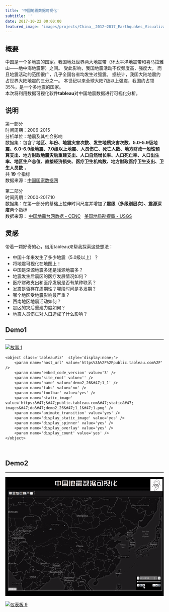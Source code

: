 ```yaml
---
title: '中国地震数据可视化'
subtitle: ''
date: 2017-10-22 00:00:00
featured_image: 'images/projects/China__2012~2017_Earthquakes_Visualization.png'
---
```

## 概要 
中国是一个多地震的国家。我国地处世界两大地震带（环太平洋地震带和喜马拉雅山——地中海地震带）之间。
受此影响，我国地震活动不仅频度高，强度大，
而且地震活动的范围很广，几乎全国各省均发生过强震。
据统计，我国大陆地震约占世界大陆地震的三分之一。
本世纪以来全球大陆7级以上强震，我国约占领35%，是一个多地震的国家。  
本次将利用数据可视化软件**tableau**对中国地震数据进行可视化分析。

## 说明
第一部分  
时间周期：2006-2015  
分析单位：地震及其社会影响  
数据集：包含了**地区、年份、地震灾害次数、发生地质灾害次数、5.0-5.9级地震、6.0-6.9级地震、7.0级以上地震、人员伤亡、死亡人数、地方财政一般性预算支出、地方财政地震灾后重建支出、人口自然增长率、人口死亡率、人口出生率、地区生产总值、直接经济损失、医疗卫生机构数、地方财政医疗卫生支出、卫生人员数** ，  
共 **19** 个指标   
数据来源：[中国国家数据网](http://data.stats.gov.cn/)

第二部分  
时间周期：2000-2017.10  
数据集：在第一部分的基础上拉伸时间尺度并增加了**震级（多级别层次）、震源深度**两个指标  
数据来源：  [中国地震台网数据 - CENC](http://data.stats.gov.cn/)  &nbsp;&nbsp;[美国地质勘探局 - USGS](https://www.usgs.gov/)

## 灵感
带着一颗好奇的心，借用tableau来帮我探索这些想法：

* 中国十年来发生了多少地震（5.0级以上）？
* 将地震可视化在地图上！
* 中国是深源地震多还是浅源地震多？
* 地震发生后震区的医疗发展情况如何？
* 医疗财政支出和医疗发展是否有某种联系？
* 发震是否存在周期性？哪段时间是多发期？
* 哪个地区受地震影响最严重？
* 西南地区地震活动如何？
* 震区的灾后重建力度如何？
* 地震人员伤亡对人口造成了什么影响？   
  
## Demo1
------ 
<div class='tableauPlaceholder' id='viz1510142657925' style='position: relative;'>
	<noscript>
		<a href='#'><img alt='故事 1 ' src='https:&#47;&#47;public.tableau.com&#47;static&#47;images&#47;de&#47;demo2_26&#47;1_1&#47;1_rss.png' style='border: none' /></a>
	</noscript>

	<object class='tableauViz'  style='display:none;'>
		<param name='host_url' value='https%3A%2F%2Fpublic.tableau.com%2F' /> 
		<param name='embed_code_version' value='3' /> 
		<param name='site_root' value='' />
		<param name='name' value='demo2_26&#47;1_1' />
		<param name='tabs' value='no' />
		<param name='toolbar' value='yes' />
		<param name='static_image' value='https:&#47;&#47;public.tableau.com&#47;static&#47;	images&#47;de&#47;demo2_26&#47;1_1&#47;1.png' /> 
		<param name='animate_transition' value='yes' />
		<param name='display_static_image' value='yes' />
		<param name='display_spinner' value='yes' />
		<param name='display_overlay' value='yes' />
		<param name='display_count' value='yes' />
	</object>
</div>                

<br/>

## Demo2
------ 

![China__2012~2017_Earthquakes_Visualization.gif](/images/projects/China__2012~2017_Earthquakes_Visualization.gif)

<div class='tableauPlaceholder' id='viz1511970168024' style='position: relative;'>
	<noscript><a href='#'><img alt='仪表板 9 ' src='https:&#47;&#47;public.tableau.com&#47;static&#47;images&#47;_1&#47;_16779&#47;9&#47;1_rss.png' style='border: none' /></a></noscript><object class='tableauViz'  style='display:none;'><param name='host_url' value='https%3A%2F%2Fpublic.tableau.com%2F' /> <param name='embed_code_version' value='3' /> <param name='site_root' value='' /><param name='name' value='_16779&#47;9' /><param name='tabs' value='no' /><param name='toolbar' value='yes' /><param name='static_image' value='https:&#47;&#47;public.tableau.com&#47;static&#47;images&#47;_1&#47;_16779&#47;9&#47;1.png' /> <param name='animate_transition' value='yes' /><param name='display_static_image' value='yes' /><param name='display_spinner' value='yes' /><param name='display_overlay' value='yes' /><param name='display_count' value='yes' /><param name='filter' value='publish=yes' /></object></div>         

<script type='text/javascript'>                    var divElement = document.getElementById('viz1511970168024');                    var vizElement = divElement.getElementsByTagName('object')[0];                    vizElement.style.width='1000px';vizElement.style.height='4027px';                    var scriptElement = document.createElement('script');                    scriptElement.src = 'https://public.tableau.com/javascripts/api/viz_v1.js';                    vizElement.parentNode.insertBefore(scriptElement, vizElement);                </script>

<script type='text/javascript'>                    var divElement = document.getElementById('viz1510142657925');                    var vizElement = divElement.getElementsByTagName('object')[0];                    vizElement.style.width='1016px';vizElement.style.height='944px';                    var scriptElement = document.createElement('script');                    scriptElement.src = 'https://public.tableau.com/javascripts/api/viz_v1.js';                    vizElement.parentNode.insertBefore(scriptElement, vizElement);                </script>